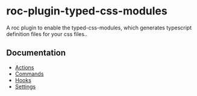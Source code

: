 # roc-plugin-typed-css-modules
A roc plugin to enable the typed-css-modules, which generates typescript definition files for your css files..

## Documentation
- [Actions](/packages/roc-plugin-typed-css-modules/docs/Actions.md)
- [Commands](/packages/roc-plugin-typed-css-modules/docs/Commands.md)
- [Hooks](/packages/roc-plugin-typed-css-modules/docs/Hooks.md)
- [Settings](/packages/roc-plugin-typed-css-modules/docs/Settings.md)
